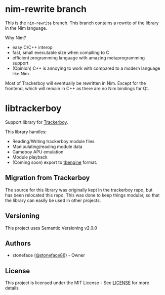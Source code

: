 
# nim-rewrite branch

This is the `nim-rewrite` branch. This branch contains a rewrite of the
library in the Nim language.

Why Nim?
 - easy C/C++ interop
 - fast, small executable size when compiling to C
 - efficient programming language with amazing metaprogramming support
 - (Opinion) C++ is annoying to work with compared to a modern language like Nim.

Most of Trackerboy will eventually be rewritten in Nim. Except for the frontend,
which will remain in C++ as there are no Nim bindings for Qt.

# libtrackerboy

Support library for [Trackerboy](https://github.com/stoneface86/trackerboy).

This library handles:
 * Reading/Writing trackerboy module files
 * Manipulating/reading module data
 * Gameboy APU emulation
 * Module playback
 * (Coming soon) export to [tbengine](https://github.com/stoneface86/tbengine) format.

## Migration from Trackerboy

The source for this library was originally kept in the trackerboy repo, but has
been relocated this repo. This was done to keep things modular, so that the
library can easily be used in other projects.

## Versioning

This project uses Semantic Versioning v2.0.0

## Authors

 * stoneface ([@stoneface86](https://github.com/stoneface86)) - Owner

## License

This project is licensed under the MIT License - See [LICENSE](LICENSE) for more details
